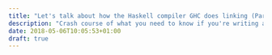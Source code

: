```yaml
---
title: "Let's talk about how the Haskell compiler GHC does linking (Part 1)"
description: "Crash course of what you need to know if you're writing a Haskell package using native dependencies."
date: 2018-05-06T10:05:53+01:00
draft: true
---
```


